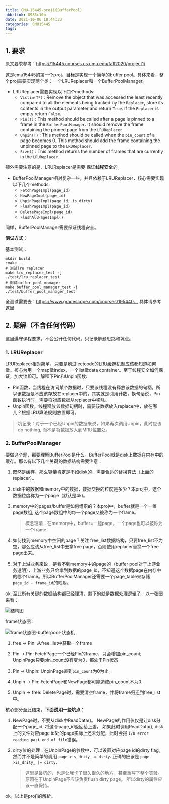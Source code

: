 ```yaml
---
title: CMU-15445-proj1(BufferPool)
abbrlink: 8983c10b
date: 2021-10-06 18:44:23
categories: CMU15445
tags:
---
```


## 1. 要求

原文要求参考：https://15445.courses.cs.cmu.edu/fall2020/project1/

这是cmu15445的第一个proj，目标是实现一个简单的buffer pool。具体来看，整个proj需要实现两个类：一个LRUReplacer和一个BufferPoolManager。

<!--more-->

- LRUReplacer需要实现以下四个methods:
  - `Victim(T*)` : Remove the object that was accessed the least recently compared to all the elements being tracked by the `Replacer`, store its contents in the output parameter and return `True`. If the `Replacer` is empty return `False`.
  - `Pin(T)` : This method should be called after a page is pinned to a frame in the `BufferPoolManager`. It should remove the frame containing the pinned page from the `LRUReplacer`.
  - `Unpin(T)` : This method should be called when the `pin_count` of a page becomes 0. This method should add the frame containing the unpinned page to the `LRUReplacer`.
  - `Size()` : This method returns the number of frames that are currently in the `LRUReplacer`.

额外需要注意的是，LRUReplacer是需要 保证**线程安全**的。

- BufferPoolManager相对复杂一些，并且依赖于LRUReplacer，核心需要实现以下几个methods:
  - `FetchPageImpl(page_id)`
  - `NewPageImpl(page_id)`
  - `UnpinPageImpl(page_id, is_dirty)`
  - `FlushPageImpl(page_id)`
  - `DeletePageImpl(page_id)`
  - `FlushAllPagesImpl()`

同样，BufferPoolManager需要保证线程安全。

**测试方式：**

基本测试：

```
mkdir build
cmake ..
# 测试lru replacer
make lru_replacer_test -j
./test/lru_replacer_test
# 测试buffer_pool_manager
make buffer_pool_manager_test -j  
./test/buffer_pool_manager_test 
```

全测试需要去：https://www.gradescope.com/courses/195440， 具体请参考 [这里](https://ravenxrz.github.io/archives/1b7fd99d.html)

## 2. 题解（不含任何代码）

这里遵守课程要求，不会公开任何代码。只记录解题思路和坑点。

### 1. LRUReplacer

LRUReplacer相对简单，只要是刷过leetcode的[LRU缓存机制](https://leetcode-cn.com/problems/lru-cache/)应该都知道如何做。核心为用一个map做index，一个list做data container。至于线程安全如何保证，加大锁即可。解释下Pin和Unpin函数:

- Pin函数，当线程在访问某个数据时，只要该线程没有释放该数据的句柄，所以该数据是不应该存放在replacer中的，其实就是引用计数，换句话说，Pin函数执行时，需要将对应数据从replacer中移除。
- Unpin函数，线程释放该数据句柄时，需要该数据放入replacer中，放在哪儿？根据LRU算法规则放置即可。

> 坑记录：对于一个已经Unpin的数据来说，如果再次调用Unpin，此时应该do nothing, 而不是将数据放入到MRU位置处。

### 2. BufferPoolManager

要做这个题，那要理解BufferPool是什么。BufferPool就是disk上数据在内存中的缓存。那么有以下几个关键的数据结构需要注意：

1. 既然是缓存，那么容量肯定是不如disk的，需要合适的替换算法（上面的replacer）。

2. disk中的数据和memory中的数据，数据交换的粒度是多少？本proj中，这个数据粒度称为一个page（默认是4k)。

3. memory中的pages/buffer是如何组织的？本proj中，buffer就是一个一维page数组, 这个page数组中的每一个page又被称为一个frame。

   > 概念理清：在memory中，buffer=一组page，一个page也可以被称为一个frame

4. 如何找到memory中空闲的page？关注 free\_list数据结构，只要free\_list不为空，那么应该从free\_list中去拿free page，否则使用replacer替换一个free page出来。

5. 对于上游业务来说，是看不到memory中的page的（buffer pool对于上游业务透明），上游业务只会拿到数据的page_id，不知道这个数据page在内存中的哪个frame。所以BufferPoolManager还需要一个page\_table来存储 `page_id - frame_id`的映射。

ok, 至此所有关键的数据结构都已经理清，剩下的就是数据处理逻辑了，以一张图来看：

![结构图](https://cdn.jsdelivr.net/gh/ravenxrz/PicBed/img/结构图-1.svg)

frame状态图：

![frame状态图-bufferpool-状态机](https://cdn.jsdelivr.net/gh/ravenxrz/PicBed/img/frame状态图-bufferpool-状态机-1.svg)

1. free -> Pin: 从free_list中获取一个frame

2. Pin -> Pin: FetchPage一个已经Pin的frame，只会增加pin\_count; UnpinPage只要pin\_count没有变为0，都处于Pin状态
3. Pin -> Unpin: UnpinPage直到`pin_count`为0为止。
4. Unpin -> Pin:  FetchPage和NewPage都可能造成pin\_count不为0.
5. Unpin -> free: DeletePage时，需要清空frame，并将frame归还到free\_list中。

核心部分至此结束，**下面说明一些坑点**：

1. NewPage时，不要从disk中ReadData()。 NewPage的作用仅仅是让disk分配一个page\_id, 将这个page\_id返回给上游。 如果此时调用ReadData(), disk上的文件对应page id处的page实际上还未分配，此时会报 `I/O error reading past end of file`错误。

2. dirty位的处理：在UnpinPage的参数中，可以设置对应page id的dirty flag。 然而并不是简单的调用 `page->is_drity_ = dirty`. 正确的应该是 `page->is_drity_ |= dirty`.  

   > 这里是最坑的，也是让我卡了很久很久的地方，甚至重写了整个实验。原因在于UnpinPage不应该负责flush dirty page。 所以dirty的属性应该一直保持。

ok。以上是proj1的解析。

